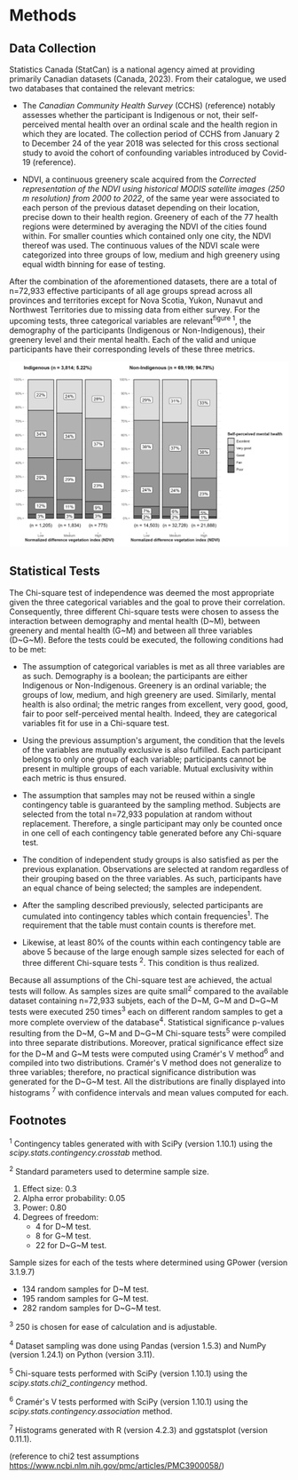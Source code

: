 # Methods

## Data Collection

Statistics Canada (StatCan) is a national agency aimed at providing primarily Canadian datasets (Canada, 2023). From their catalogue, we used two databases that contained the relevant metrics:

- The *Canadian Community Health Survey* (CCHS) (reference) notably assesses whether the participant is Indigenous or not, their self-perceived mental health over an ordinal scale and the health region in which they are located. The collection period of CCHS from January 2 to December 24 of the year 2018 was selected for this cross sectional study to avoid the cohort of confounding variables introduced by Covid-19 (reference). 

- NDVI, a continuous greenery scale acquired from the *Corrected representation of the NDVI using historical MODIS satellite images (250 m resolution) from 2000 to 2022*, of the same year were associated to each person of the previous dataset depending on their location, precise down to their health region. Greenery of each of the 77 health regions were determined by averaging the NDVI of the cities found within. For smaller counties which contained only one city, the NDVI thereof was used. The continuous values of the NDVI scale were categorized into three groups of low, medium and high greenery using equal width binning for ease of testing.

After the combination of the aforementioned datasets, there are a total of n=72,933 effective participants of all age groups spread across all provinces and territories except for Nova Scotia, Yukon, Nunavut and Northwest Territories due to missing data from either survey. For the upcoming tests, three categorical variables are relevant<sup>figure 1</sup>, the demography of the participants (Indigenous or Non-Indigenous), their greenery level and their mental health. Each of the valid and unique participants have their corresponding levels of these three metrics.

![Dataset](src/data_vis.png)

## Statistical Tests

The Chi-square test of independence was deemed the most appropriate given the three categorical variables and the goal to prove their correlation. Consequently, three different Chi-square tests were chosen to assess the interaction between demography and mental health (D~M), between greenery and mental health (G~M) and between all three variables (D~G~M). Before the tests could be executed, the following conditions had to be met:

- The assumption of categorical variables is met as all three variables are as such. Demography is a boolean; the participants are either Indigenous or Non-Indigenous. Greenery is an ordinal variable; the groups of low, medium, and high greenery are used. Similarly, mental health is also ordinal; the metric ranges from excellent, very good, good, fair to poor self-perceived mental health. Indeed, they are categorical variables fit for use in a Chi-square test.

- Using the previous assumption's argument, the condition that the levels of the variables are mutually exclusive is also fulfilled. Each participant belongs to only one group of each variable; participants cannot be present in multiple groups of each variable. Mutual exclusivity within each metric is thus ensured.

- The assumption that samples may not be reused within a single contingency table is guaranteed by the sampling method. Subjects are selected from the total n=72,933 population at random without replacement. Therefore, a single participant may only be counted once in one cell of each contingency table generated before any Chi-square test. 

- The condition of independent study groups is also satisfied as per the previous explanation. Observations are selected at random regardless of their grouping based on the three variables. As such, participants have an equal chance of being selected; the samples are independent.

- After the sampling described previously, selected participants are cumulated into contingency tables which contain frequencies<sup>1</sup>. The requirement that the table must contain counts is therefore met.

- Likewise, at least 80% of the counts within each contingency table are above 5 because of the large enough sample sizes selected for each of three different Chi-square tests <sup>2</sup>. This condition is thus realized.

Because all assumptions of the Chi-square test are achieved, the actual tests will follow. As samples sizes are quite small<sup>2</sup> compared to the available dataset containing n=72,933 subjets, each of the D~M, G~M and D~G~M tests were executed 250 times<sup>3</sup> each on different random samples to get a more complete overview of the database<sup>4</sup>. Statistical significance p-values resulting from the D~M, G~M and D~G~M Chi-square tests<sup>5</sup> were compiled into three separate distributions. Moreover, pratical significance effect size for the D~M and G~M tests were computed using Cramér's V method<sup>6</sup> and compiled into two distributions. Cramér's V method does not generalize to three variables; therefore, no practical significance distribution was generated for the D~G~M test. All the distributions are finally displayed into histograms <sup>7</sup> with confidence intervals and mean values computed for each.

## Footnotes
<sup>1</sup> Contingency tables generated with with SciPy (version 1.10.1) using the *scipy.stats.contingency.crosstab* method.

<sup>2</sup> Standard parameters used to determine sample size.
1. Effect size: 0.3
2. Alpha error probability: 0.05
3. Power: 0.80
4. Degrees of freedom: 
	- 4 for D~M test.
	- 8 for G~M test.
	- 22 for D~G~M test.

Sample sizes for each of the tests where determined using GPower (version 3.1.9.7)
- 134 random samples for D~M test.
- 195 random samples for G~M test.
- 282 random samples for D~G~M test.

<sup>3</sup> 250 is chosen for ease of calculation and is adjustable.

<sup>4</sup> Dataset sampling was done using Pandas (version 1.5.3) and NumPy (version 1.24.1) on Python (version 3.11).

<sup>5</sup> Chi-square tests performed with SciPy (version 1.10.1) using the *scipy.stats.chi2_contingency* method.

<sup>6</sup> Cramér's V tests performed with SciPy (version 1.10.1) using the *scipy.stats.contingency.association* method.

<sup>7</sup> Histograms generated with R (version 4.2.3) and ggstatsplot (version 0.11.1).

(reference to chi2 test assumptions https://www.ncbi.nlm.nih.gov/pmc/articles/PMC3900058/)
